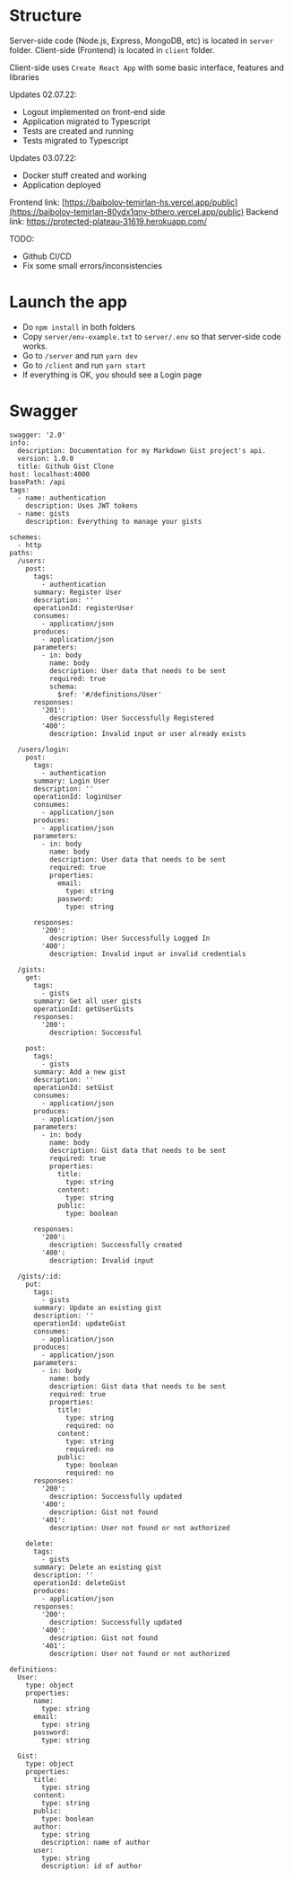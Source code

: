 # Structure

Server-side code (Node.js, Express, MongoDB, etc) is located in `server` folder.
Client-side (Frontend) is located in `client` folder.

Client-side uses `Create React App` with some basic interface, features and libraries

Updates 02.07.22:

- Logout implemented on front-end side
- Application migrated to Typescript
- Tests are created and running
- Tests migrated to Typescript

Updates 03.07.22:

- Docker stuff created and working
- Application deployed

Frontend link: [https://baibolov-temirlan-hs.vercel.app/public](https://baibolov-temirlan-80ydx1qnv-bthero.vercel.app/public)
Backend link: https://protected-plateau-31619.herokuapp.com/

TODO:

- Github CI/CD
- Fix some small errors/inconsistencies

# Launch the app

- Do `npm install` in both folders
- Copy `server/env-example.txt` to `server/.env` so that server-side code works.
- Go to `/server` and run `yarn dev`
- Go to `/client` and run `yarn start`
- If everything is OK, you should see a Login page

# Swagger

```
swagger: '2.0'
info:
  description: Documentation for my Markdown Gist project's api.
  version: 1.0.0
  title: Github Gist Clone
host: localhost:4000
basePath: /api
tags:
  - name: authentication
    description: Uses JWT tokens
  - name: gists
    description: Everything to manage your gists

schemes:
  - http
paths:
  /users:
    post:
      tags:
        - authentication
      summary: Register User
      description: ''
      operationId: registerUser
      consumes:
        - application/json
      produces:
        - application/json
      parameters:
        - in: body
          name: body
          description: User data that needs to be sent
          required: true
          schema:
            $ref: '#/definitions/User'
      responses:
        '201':
          description: User Successfully Registered
        '400':
          description: Invalid input or user already exists

  /users/login:
    post:
      tags:
        - authentication
      summary: Login User
      description: ''
      operationId: loginUser
      consumes:
        - application/json
      produces:
        - application/json
      parameters:
        - in: body
          name: body
          description: User data that needs to be sent
          required: true
          properties:
            email:
              type: string
            password:
              type: string

      responses:
        '200':
          description: User Successfully Logged In
        '400':
          description: Invalid input or invalid credentials

  /gists:
    get:
      tags:
        - gists
      summary: Get all user gists
      operationId: getUserGists
      responses:
        '200':
          description: Successful

    post:
      tags:
        - gists
      summary: Add a new gist
      description: ''
      operationId: setGist
      consumes:
        - application/json
      produces:
        - application/json
      parameters:
        - in: body
          name: body
          description: Gist data that needs to be sent
          required: true
          properties:
            title:
              type: string
            content:
              type: string
            public:
              type: boolean

      responses:
        '200':
          description: Successfully created
        '400':
          description: Invalid input

  /gists/:id:
    put:
      tags:
        - gists
      summary: Update an existing gist
      description: ''
      operationId: updateGist
      consumes:
        - application/json
      produces:
        - application/json
      parameters:
        - in: body
          name: body
          description: Gist data that needs to be sent
          required: true
          properties:
            title:
              type: string
              required: no
            content:
              type: string
              required: no
            public:
              type: boolean
              required: no
      responses:
        '200':
          description: Successfully updated
        '400':
          description: Gist not found
        '401':
          description: User not found or not authorized

    delete:
      tags:
        - gists
      summary: Delete an existing gist
      description: ''
      operationId: deleteGist
      produces:
        - application/json
      responses:
        '200':
          description: Successfully updated
        '400':
          description: Gist not found
        '401':
          description: User not found or not authorized

definitions:
  User:
    type: object
    properties:
      name:
        type: string
      email:
        type: string
      password:
        type: string

  Gist:
    type: object
    properties:
      title:
        type: string
      content:
        type: string
      public:
        type: boolean
      author:
        type: string
        description: name of author
      user:
        type: string
        description: id of author
```
